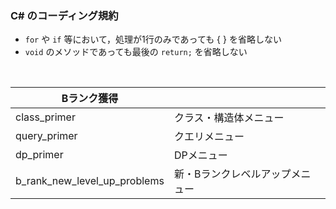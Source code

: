 ### C# のコーディング規約
- `for` や `if` 等において，処理が1行のみであっても { } を省略しない
- `void` のメソッドであっても最後の `return;` を省略しない
<br>

|Bランク獲得||
|-|-|
|class_primer|クラス・構造体メニュー|
|query_primer|クエリメニュー|
|dp_primer|DPメニュー|
|b_rank_new_level_up_problems|新・Bランクレベルアップメニュー|
